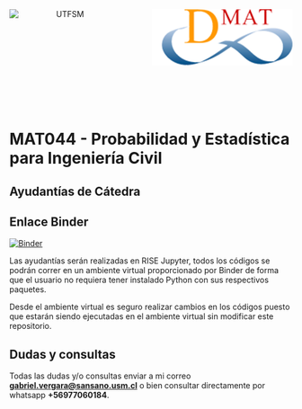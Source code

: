 <header>
<img src="https://upload.wikimedia.org/wikipedia/commons/4/47/Logo_UTFSM.png" width=200 alt="UTFSM" align="left"/>
<img src="./images/dmat.png" alt="DMAT" align="right"/>
</header>
</br></br></br></br></br>

</br>
</br>


# MAT044 - Probabilidad y Estadística para Ingeniería Civil

## Ayudantías de Cátedra

## Enlace Binder
[![Binder](https://mybinder.org/badge_logo.svg)](https://mybinder.org/v2/gh/GabrielVergaraSchifferli/MAT044_Ayudantia/master?urlpath=lab)

Las ayudantías serán realizadas en RISE Jupyter, todos los códigos se podrán correr en un ambiente virtual proporcionado por Binder de forma que el usuario no requiera tener instalado Python con sus respectivos paquetes.

Desde el ambiente virtual es seguro realizar cambios en los códigos puesto que estarán siendo ejecutadas en el ambiente virtual sin modificar este repositorio.

## Dudas y consultas
Todas las dudas y/o consultas enviar a mi correo **gabriel.vergara@sansano.usm.cl** o bien consultar directamente por whatsapp **+56977060184**.

